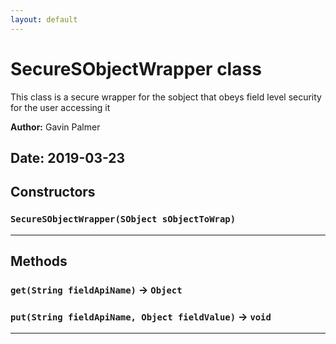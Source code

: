 ```yaml
---
layout: default
---
```

# SecureSObjectWrapper class

This class is a secure wrapper for the sobject that obeys field level security for the user accessing it


**Author:** Gavin Palmer

**Date:** 2019-03-23
---
## Constructors
### `SecureSObjectWrapper(SObject sObjectToWrap)`
---
## Methods
### `get(String fieldApiName)` → `Object`
### `put(String fieldApiName, Object fieldValue)` → `void`
---
